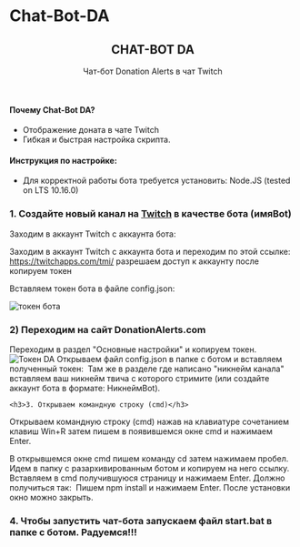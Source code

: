 # Chat-Bot-DA

<h2 align="center">
    CHAT-BOT DA
</h2>
<p align="center">
    Чат-бот Donation Alerts в чат Twitch
</p>


  
</p>
</details>
<br>

#### Почему Chat-Bot DA?

* Отображение доната в чате Twitch
* Гибкая и быстрая настройка скрипта.

#### Инструкция по настройке:

* Для корректной работы бота требуется установить: Node.JS (tested on LTS 10.16.0)

<h3>1. Создайте новый канал на <a href="https://www.twitch.tv/">Twitch</a> в качестве бота (имяBot)</h3/
В папке с ботом в файле config.json настраиваем бота:
<img src="https://sun9-70.userapi.com/impg/qp2w0rRuNdD-uexCXNM-MAuruKw-jYMJ4-YCHg/KS-SLD8bG9Y.jpg?size=245x83&quality=96&sign=3e621aeb3ea342c4363e7493216ae44f&type=album" alt="альтернативный текст">

Заходим в аккаунт Twitch c аккаунта бота:

Заходим в аккаунт Twitch c аккаунта бота и переходим по этой ссылке: https://twitchapps.com/tmi/ разрешаем доступ к аккаунту после копируем токен

Вставляем токен бота в файле config.json:

<img src="https://sun9-61.userapi.com/impg/P59cDiqnj8m4J6A-cp9CJXPygem_xvAqY2514w/Yf3m_IHTG1I.jpg?size=270x84&quality=96&sign=a57f70a915c0693163a3b865e7243221&type=album" alt="токен бота">

<h3>2) Переходим на сайт DonationAlerts.com</h3>
Переходим в раздел "Основные настройки" и копируем токен.
<img src="https://sun9-16.userapi.com/impg/CyCRGHXUzCrx1S-oQrQB8v59lXivG2EnUfy8KQ/PPpLnROjI6M.jpg?size=697x82&quality=96&sign=c043b651c86e5e77c1ee0d7340c1a781&type=album" alt="Токен DA">
Открываем файл config.json в папке с ботом и вставляем полученный токен:
<img src="https://sun9-78.userapi.com/impg/Seh9XbDNj-2n0eRnUQLXOYaSkuRSxCYLqaEdoA/azoeSItlzUE.jpg?size=692x115&quality=96&sign=4c16c101ec0011999e2fe21c588c984e&type=album" alt="">
Там же в разделе где написано "никнейм канала" вставляем ваш никнейм твича с которого стримите (или создайте аккаунт бота в формате: НикнеймBot).
<img src="https://sun9-84.userapi.com/impg/OcuYYFJCDAiGFnacKxGZBeVZhf1PkpoL-YCrWA/2l06IofY0Hk.jpg?size=684x118&quality=96&sign=e15d7273d14447f805bb6a1f9a28dbe0&type=album" alt="">

    <h3>3. Открываем командную строку (cmd)</h3>

Открываем командную строку (cmd) нажав на клавиатуре сочетанием клавиш Win+R затем пишем в появившемся окне cmd и нажимаем Enter.

В открывшемся окне cmd пишем команду cd затем нажимаем пробел. Идем в папку с разархивированным ботом и копируем на него ссылку.
<img src="https://sun9-39.userapi.com/impg/V3XX2BG3IKqRlKMrB55wt-DtTXztYTiZK2XObA/RcHeGXeExm0.jpg?size=222x43&quality=96&sign=642ccc038bf5631084fc3ce94497ca26&type=album" alt="">
Вставляем в cmd получившуюся страницу и нажимаем Enter. Должно получиться так:
<img src="https://sun9-31.userapi.com/impg/QIcitzJpFhwo4dX9SnhY7y1WtjG9E_qsbLVyaw/NaaCCbupVzM.jpg?size=342x84&quality=96&sign=c2842e9e8c25fe257af50882841de7e1&type=album" alt="">
Пишем npm install и нажимаем Enter. После установки окно можно закрыть.

<h3>4. Чтобы запустить чат-бота запускаем файл start.bat в папке с ботом. Радуемся!!!</h3>
    
<img src="https://sun9-66.userapi.com/impg/mj8QQNefBhm6swZxjfG9gZ4rgfVNlR10odQgBQ/8XdHacI1t1k.jpg?size=600x734&quality=96&sign=4c58dde865ea3c105ab2eea5365541fc&type=album" alt="">



</table>


